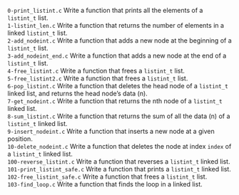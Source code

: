 `0-print_listint.c` Write a function that prints all the elements of a `listint_t` list.\
`1-listint_len.c` Write a function that returns the number of elements in a linked `listint_t` list.\
`2-add_nodeint.c` Write a function that adds a new node at the beginning of a `listint_t` list.\
`3-add_nodeint_end.c` Write a function that adds a new node at the end of a `listint_t` list.\
`4-free_listint.c` Write a function that frees a `listint_t` list.\
`5-free_listint2.c` Write a function that frees a `listint_t` list.\
`6-pop_listint.c` Write a function that deletes the head node of a `listint_t` linked list, and returns the head node’s data (n).\
`7-get_nodeint.c` Write a function that returns the nth node of a `listint_t` linked list.\
`8-sum_listint.c` Write a function that returns the sum of all the data (n) of a `listint_t` linked list.\
`9-insert_nodeint.c` Write a function that inserts a new node at a given position.\
`10-delete_nodeint.c` Write a function that deletes the node at index `index` of a `listint_t` linked list.\
`100-reverse_listint.c` Write a function that reverses a `listint_t` linked list.\
`101-print_listint_safe.c` Write a function that prints a `listint_t` linked list.\
`102-free_listint_safe.c` Write a function that frees a `listint_t` list.\
`103-find_loop.c` Write a function that finds the loop in a linked list.
